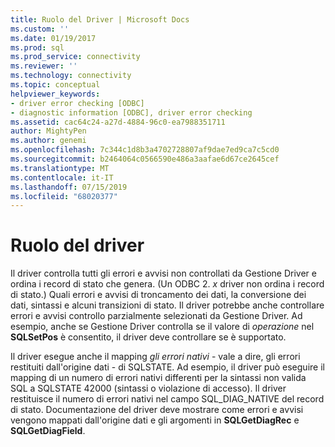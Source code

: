```yaml
---
title: Ruolo del Driver | Microsoft Docs
ms.custom: ''
ms.date: 01/19/2017
ms.prod: sql
ms.prod_service: connectivity
ms.reviewer: ''
ms.technology: connectivity
ms.topic: conceptual
helpviewer_keywords:
- driver error checking [ODBC]
- diagnostic information [ODBC], driver error checking
ms.assetid: cac64c24-a27d-4884-96c0-ea7988351711
author: MightyPen
ms.author: genemi
ms.openlocfilehash: 7c344c1d8b3a4702728807af9dae7ed9ca7c5cd0
ms.sourcegitcommit: b2464064c0566590e486a3aafae6d67ce2645cef
ms.translationtype: MT
ms.contentlocale: it-IT
ms.lasthandoff: 07/15/2019
ms.locfileid: "68020377"
---
```

# <a name="role-of-the-driver"></a>Ruolo del driver
Il driver controlla tutti gli errori e avvisi non controllati da Gestione Driver e ordina i record di stato che genera. (Un ODBC 2. *x* driver non ordina i record di stato.) Quali errori e avvisi di troncamento dei dati, la conversione dei dati, sintassi e alcuni transizioni di stato. Il driver potrebbe anche controllare errori e avvisi controllo parzialmente selezionati da Gestione Driver. Ad esempio, anche se Gestione Driver controlla se il valore di *operazione* nel **SQLSetPos** è consentito, il driver deve controllare se è supportato.  
  
 Il driver esegue anche il mapping *gli errori nativi* - vale a dire, gli errori restituiti dall'origine dati - di SQLSTATE. Ad esempio, il driver può eseguire il mapping di un numero di errori nativi differenti per la sintassi non valida SQL a SQLSTATE 42000 (sintassi o violazione di accesso). Il driver restituisce il numero di errori nativi nel campo SQL_DIAG_NATIVE del record di stato. Documentazione del driver deve mostrare come errori e avvisi vengono mappati dall'origine dati e gli argomenti in **SQLGetDiagRec** e **SQLGetDiagField**.
